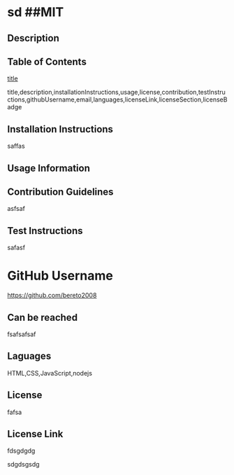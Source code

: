 #  sd <a name="title"></a> ##MIT 

  ## Description <a name="description"></a>
  

  ## Table of Contents
  [title](#title)

  title,description,installationInstructions,usage,license,contribution,testInstructions,githubUsername,email,languages,licenseLink,licenseSection,licenseBadge

  ## Installation Instructions <a name="installationInstructions"></a>
  saffas

  ## Usage Information <a name="usage"></a>
  

  ## Contribution Guidelines <a name="contribution"></a>
  asfsaf

  ## Test Instructions <a name="testInstructions"></a>
  safasf

  # GitHub Username <a name="githubUsername"></a>
  <a>https://github.com/bereto2008</a>

  ## Can be reached <a name="email"></a>
  fsafsafsaf

  ## Laguages <a name="languages"></a>
  HTML,CSS,JavaScript,nodejs
  
  ## License <a name="license"></a>
  fafsa

  ## License Link <a name="licenseLink"></a>
  fdsgdgdg 

  sdgdsgsdg <a name="licenseSection"></a>